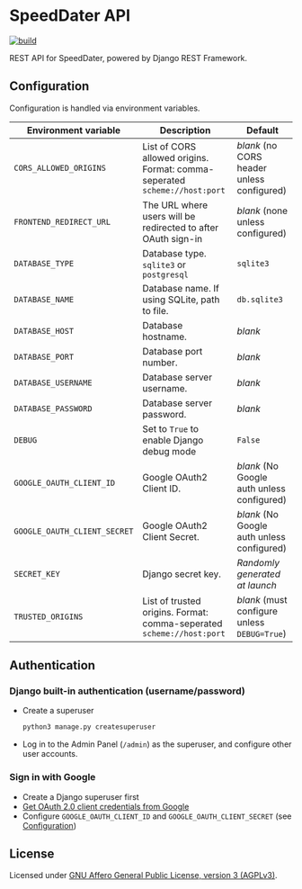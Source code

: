 # SpeedDater API

[![build](https://github.com/SpeedDater407/api/actions/workflows/build_main.yml/badge.svg?branch=main)](https://github.com/SpeedDater407/api/actions/workflows/build_main.yml)

REST API for SpeedDater, powered by Django REST Framework.

## Configuration

Configuration is handled via environment variables.

| Environment variable         | Description                                                                | Default                                      |
| ---------------------------- | -------------------------------------------------------------------------- | -------------------------------------------- |
| `CORS_ALLOWED_ORIGINS`       | List of CORS allowed origins. Format: comma-seperated `scheme://host:port` | *blank* (no CORS header unless configured)   |
| `FRONTEND_REDIRECT_URL`      | The URL where users will be redirected to after OAuth sign-in              | *blank* (none unless configured)             |
| `DATABASE_TYPE`              | Database type. `sqlite3` or `postgresql`                                   | `sqlite3`                                    |
| `DATABASE_NAME`              | Database name. If using SQLite, path to file.                              | `db.sqlite3`                                 |
| `DATABASE_HOST`              | Database hostname.                                                         | *blank*                                      |
| `DATABASE_PORT`              | Database port number.                                                      | *blank*                                      |
| `DATABASE_USERNAME`          | Database server username.                                                  | *blank*                                      |
| `DATABASE_PASSWORD`          | Database server password.                                                  | *blank*                                      |
| `DEBUG`                      | Set to `True` to enable Django debug mode                                  | `False`                                      |
| `GOOGLE_OAUTH_CLIENT_ID`     | Google OAuth2 Client ID.                                                   | *blank* (No Google auth unless configured)   |
| `GOOGLE_OAUTH_CLIENT_SECRET` | Google OAuth2 Client Secret.                                               | *blank* (No Google auth unless configured)   |
| `SECRET_KEY`                 | Django secret key.                                                         | *Randomly generated at launch*               |
| `TRUSTED_ORIGINS`            | List of trusted origins. Format: comma-seperated `scheme://host:port`      | *blank* (must configure unless `DEBUG=True`) |

## Authentication

### Django built-in authentication (username/password)

- Create a superuser
  ```bash
  python3 manage.py createsuperuser
  ```
- Log in to the Admin Panel (`/admin`) as the superuser, and configure other user accounts.

### Sign in with Google

- Create a Django superuser first
- [Get OAuth 2.0 client credentials from Google](https://developers.google.com/identity/protocols/oauth2)
- Configure `GOOGLE_OAUTH_CLIENT_ID` and `GOOGLE_OAUTH_CLIENT_SECRET` (see [Configuration](#configuration))

## License

Licensed under [GNU Affero General Public License, version 3 (AGPLv3)](LICENSE).

